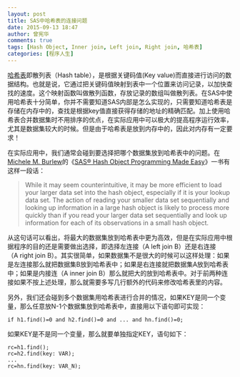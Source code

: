 ```yaml
---
layout: post
title: SAS中哈希表的连接问题
date: 2015-09-13 18:47
author: 曾宪华
comments: true
tags: [Hash Object, Inner join, Left join, Right join, 哈希表]
categories: [程序人生]
---
```

<p><span style="text-decoration: none;"><a href="https://zh.wikipedia.org/wiki/%E5%93%88%E5%B8%8C%E8%A1%A8" target="_blank">哈希表</a></span>即散列表（Hash table），是根据关键码值(Key value)而直接进行访问的数据结构。也就是说，它通过把关键码值映射到表中一个位置来访问记录，以加快查找的速度。这个映射函数叫做散列函数，存放记录的数组叫做散列表。在SAS中使用哈希表十分简单，你并不需要知道SAS内部是怎么实现的，只需要知道哈希表是存储在内存中的，查找是根据key值直接获得存储的地址的精确匹配。加上使用哈希表合并数据集时不用排序的优点，在实际应用中可以极大的提高程序运行效率，尤其是数据集较大的时候。但是由于哈希表是放到内存中的，因此对内存有一定要求！</p>
<p>在实际应用中，我们通常会碰到要选择把哪个数据集放到哈希表中的问题。在<span style="text-decoration: none;"><a href="http://support.sas.com/publishing/authors/burlew.html" target="_blank">Michele M. Burlew</a></span>的《<span style="text-decoration: none;"><a href="https://www.sas.com/store/books/categories/usage-and-reference/sas-hash-object-programming-made-easy/prodBK_62230_en.html" target="_blank">SAS® Hash Object Programming Made Easy</a></span>》一书有这样一段话：</p>
<blockquote>
<p>While it may seem counterintuitive, it may be more efficient to load your larger data set into the hash object, especially if it is your lookup data set. The action of reading your smaller data set sequentially and looking up information in a large hash object is likely to process more quickly than if you read your larger data set sequentially and look up information for each of its observations in a small hash object.</p>
</blockquote>
<p>从这句话可以看出，将最大的数据集放到哈希表中更为高效，但是在实际应用中根据程序的目的还是需要做出选择，即选择左连接（A left join B）还是右连接（A right join B）。其实很简单，如果数据集不是很大的时候可以这样处理：如果是左连接那么就把数据集B放到哈希表中；如果是右连接就把数据集A放到哈希表中；如果是内接连（A inner join B）那么就把大的放到哈希表中。对于前两种连接如果不按上述处理，那么就需要多写几行额外的代码来修改哈希表里的内容。</p>
<p>另外，我们还会碰到多个数据集用哈希表进行合并的情况，如果KEY是同一个变量，那么任意放N-1个数据集放到哈希表中，直接用以下语句即可实现：</p>
<pre><code>if h1.find()=0 and h2.find()=0 and ... and hn.find()=0;
</code></pre>
<p>如果KEY是不是同一个变量，那么就要单独指定KEY，语句如下：</p>
<pre><code>rc=h1.find();
rc=h2.find(key: VAR);
...
rc=hn.find(key: VAR_N);
</code></pre>
